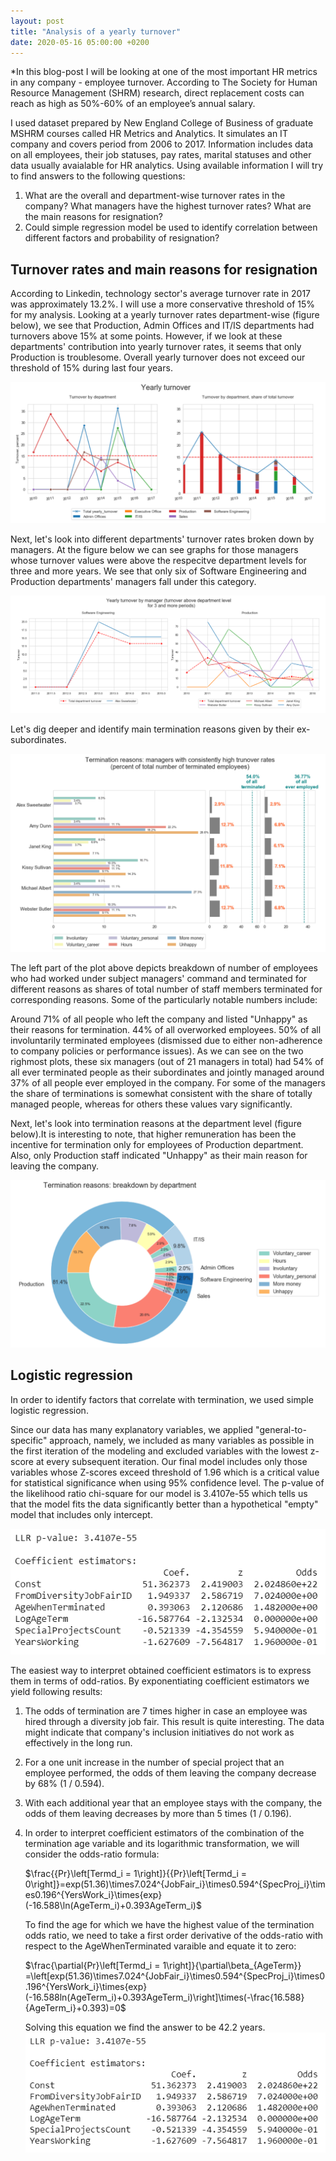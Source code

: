 ```yaml
---
layout: post
title: "Analysis of a yearly turnover"
date: 2020-05-16 05:00:00 +0200
---
```


*In this blog-post I will be looking at one of the most important HR metrics in any company - employee turnover. According to The Society for Human Resource Management (SHRM) research, direct replacement costs can reach as high as 50%-60% of an employee’s annual salary.

I used dataset prepared by New England College of Business of graduate MSHRM courses called HR Metrics and Analytics. It simulates an IT company and covers period from 2006 to 2017. Information includes data on all employees, their job statuses, pay rates, marital statuses and other data usually avaialable for HR analytics. Using available information I will try to find answers to the following questions:

1. What are the overall and department-wise turnover rates in the company? What managers have the highest turnover rates? What are the main reasons for resignation?
2. Could simple regression model be used to identify correlation between different factors and probability of resignation?

<h2>Turnover rates and main reasons for resignation</h2>

According to Linkedin, technology sector's average turnover rate in 2017 was approximately 13.2%. I will use a more conservative threshold of 15% for my analysis. Looking at a yearly turnover rates department-wise (figure below), we see that Production, Admin Offices and IT/IS departments had turnovers above 15% at some points. However, if we look at these departments' contribution into yearly turnover rates, it seems that only Production is troublesome. Overall yearly turnover does not exceed our threshold of 15% during last four years.

![Yearly turnover rates](/assets/Yearly_turnover.PNG)

Next, let's look into different departments' turnover rates broken down by managers. At the figure below we can see graphs for those managers whose turnover values were above the respecitve department levels for three and more years. We see that only six of Software Engineering and Production departments' managers fall under this category. 

![Yearly turnover rates of managers](/assets/Yearly_turnover_manager.PNG)

Let's dig deeper and identify main termination reasons given by their ex-subordinates.

![Yearly turnover rates of managers reasons](/assets/High_rates_managers_reasons.PNG)

The left part of the plot above depicts breakdown of number of employees who had worked under subject managers' command and terminated for different reasons as shares of total number of staff members terminated for corresponding reasons. Some of the particularly notable numbers include:

Around 71% of all people who left the company and listed "Unhappy" as their reasons for termination.
44% of all overworked employees.
50% of all involuntarily terminated employees (dismissed due to either non-adherence to company policies or performance issues).
As we can see on the two righmost plots, these six managers (out of 21 managers in total) had 54% of all ever terminated people as their subordinates and jointly managed around 37% of all people ever employed in the company. For some of the managers the share of terminations is somewhat consistent with the share of totally managed people, whereas for others these values vary significantly.

Next, let's look into termination reasons at the department level (figure below).It is interesting to note, that higher remuneration has been the incentive for termination only for employees of Production department. Also, only Production staff indicated "Unhappy" as their main reason for leaving the company.

![Termination reasons](/assets/Term_reasons_department.PNG)

<h2>Logistic regression</h2>

In order to identify factors that correlate with termination, we used simple logistic regression.

Since our data has many explanatory variables, we applied "general-to-specific" approach, namely, we included as many variables as possible in the first iteration of the modeling and excluded variables with the lowest z-score at every subsequent iteration. Our final model includes only those variables whose Z-scores exceed threshold of 1.96 which is a critical value for statistical significance when using 95% confidence level. The p-value of the likelihood ratio chi-square for our model is 3.4107e-55 which tells us that the model fits the data significantly better than a hypothetical "empty" model that includes only intercept.

![Linear regression](/assets/LR_model.PNG)

The easiest way to interpret obtained coefficient estimators is to express them in terms of odd-ratios. By exponentiating coefficient estimators we yield following results:

1. The odds of termination are 7 times higher in case an employee was hired through a diversity job fair. This result is quite interesting. The data might indicate that company's inclusion initiatives do not work as effectively in the long run.
2. For a one unit increase in the number of special project that an employee performed, the odds of them leaving the company decrease by 68% (1 / 0.594).
3. With each additional year that an employee stays with the company, the odds of them leaving decreases by more than 5 times (1 / 0.196).
4. In order to interpret coefficient estimators of the combination of the termination age variable and its logarithmic transformation, we will consider the odds-ratio formula:

    $\frac{{Pr}\left[Termd_i = 1\right]}{{Pr}\left[Termd_i = 0\right]}=exp(51.36)\times7.024^{JobFair_i}\times0.594^{SpecProj_i}\times0.196^{YersWork_i}\times{exp}(-16.588\ln(AgeTerm_i)+0.393AgeTerm_i)$
    
    To find the age for which we have the highest value of the termination odds ratio, we need to take a first order derivative of the odds-ratio with respect to the AgeWhenTerminated varaible and equate it to zero:
    
    $\frac{\partial{Pr}\left[Termd_i = 1\right]}{\partial\beta_{AgeTerm}} =\left[exp(51.36)\times7.024^{JobFair_i}\times0.594^{SpecProj_i}\times0.196^{YersWork_i}\times{exp}(-16.588ln(AgeTerm_i)+0.393AgeTerm_i)\right]\times(-\frac{16.588}{AgeTerm_i}+0.393)=0$
    
    Solving this equation we find the answer to be 42.2 years.
![Linear regression model](/assets/LR_model.PNG)

